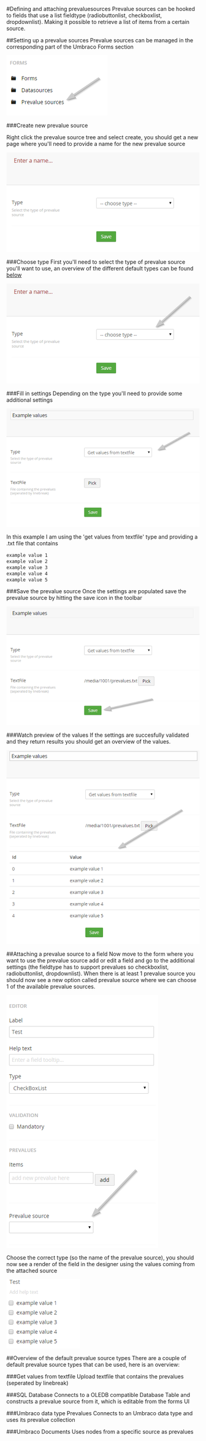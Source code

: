 #Defining and attaching prevaluesources
Prevalue sources can be hooked to fields that use a list fieldtype (radiobuttonlist, checkboxlist, dropdownlist). Making it possible to retrieve a list of items from a certain source.

##Setting up a prevalue sources
Prevalue sources can be managed in the corresponding part of the Umbraco Forms section

![Prevalue source tree](prevaluesourcetree.png)

###Create new prevalue source

Right click the prevalue source tree and select create, you should get a new page where you'll need to provide a name for the new prevalue source

![Create dialog](create.png)

###Choose type
First you'll need to select the type of prevalue source you'll want to use, an overview of the different default types can be found [below](##Overviewofthedefaultprevaluesourcetypes)

![Choose type](choosetype.png)

###Fill in settings
Depending on the type you'll need to provide some additional settings

![Type settings](typesettings.png)

In this example I am using the 'get values from textfile' type and providing a .txt file that contains

	example value 1
	example value 2
	example value 3
	example value 4
	example value 5

###Save the prevalue source
Once the settings are populated save the prevalue source by hitting the save icon in the toolbar

![Save](save.png)

###Watch preview of the values
If the settings are succesfully validated and they return results you should get an overview of the values.

![Preview](preview.png)

##Attaching a prevalue source to a field
Now move to the form where you want to use the prevalue source add or edit a field and go to the additional settings (the fieldtype has to support prevalues so checkboxlist, radiobuttonlist, dropdownlist). When there is at least 1 prevalue source you should now see a new option called prevalue source where we can choose 1 of the available prevalue sources.

![Prevalue source](FieldPrevalueSource.png)

Choose the correct type (so the name of the prevalue source), you should now see a render of the field in the designer using the values coming from the attached source

![Preview](fieldpreview.png)



##Overview of the default prevalue source types
There are a couple of default prevalue source types that can be used, here is an overview:

###Get values from textfile
Upload textfile that contains the prevalues (seperated by linebreak)

###SQL Database
Connects to a OLEDB compatible Database Table and constructs a prevalue source from it, which is editable from the forms UI


###Umbraco data type Prevalues
Connects to an Umbraco data type and uses its prevalue collection


###Umbraco Documents
Uses nodes from a specific source as prevalues
